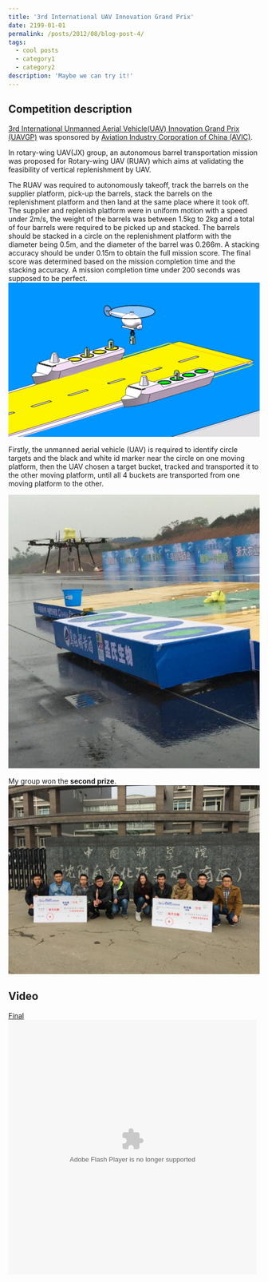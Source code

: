 ```yaml
---
title: '3rd International UAV Innovation Grand Prix'
date: 2199-01-01
permalink: /posts/2012/08/blog-post-4/
tags:
  - cool posts
  - category1
  - category2
description: 'Maybe we can try it!'
---
```


## Competition description
[3rd International Unmanned Aerial Vehicle(UAV) Innovation Grand Prix (UAVGP)](http://www.uavgp.com.cn/En/) was sponsored by [Aviation
Industry Corporation of China (AVIC)](http://www.avic.com/en/index.shtml). 

In rotary-wing UAV(JX) group, an autonomous barrel
transportation mission was proposed for Rotary-wing UAV
(RUAV) which aims at validating the feasibility of vertical
replenishment by UAV. 

The RUAV was required to autonomously takeoff, track the barrels on the supplier platform, pick-up the
barrels, stack the barrels on the replenishment platform and
then land at the same place where it took off. The supplier
and replenish platform were in uniform motion with a speed
under 2m/s, the weight of the barrels was between 1.5kg to
2kg and a total of four barrels were required to be picked up
and stacked. The barrels should be stacked in a circle on the
replenishment platform with the diameter being 0.5m, and
the diameter of the barrel was 0.266m. A stacking accuracy
should be under 0.15m to obtain the full mission score. The
final score was determined based on the mission completion
time and the stacking accuracy. A mission completion time
under 200 seconds was supposed to be perfect.
![](images/uavgp2015_rule.png)

Firstly, the unmanned aerial vehicle (UAV) is required to identify circle targets and the black and white id
marker near the circle on one moving platform, then the UAV chosen a target bucket, tracked and transported it to the other
moving platform, until all 4 buckets are transported from one moving platform to the other. 

![](images/live_show.jpg)

My group won the **second prize**.
![](images/uavgp2015_prize.jpg)


## Video

[Final](http://v.youku.com/v_show/id_XMzIxMTk4ODQ3Mg==.html?spm=a2h3j.8428770.3416059.1#paction)
<embed src="http://player.youku.com/player.php/sid/XMzIxMTk4ODQ3Mg==/v.swf" quality="low" width="498" height="510" align="middle" allowScriptAccess="always" allowFullScreen="true" mode="transparent" type="application/x-shockwave-flash">

